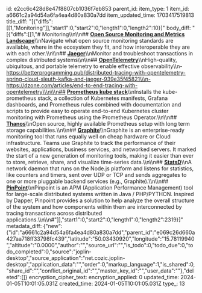 id: e2cc6c428d8e47f8807cb1036f7eb853
parent_id: 
item_type: 1
item_id: a6661c2a94d54a6fa4ea4d80a830a7dd
item_updated_time: 1703417519813
title_diff: "[{\"diffs\":[[1,\"Monitoring\"]],\"start1\":0,\"start2\":0,\"length1\":0,\"length2\":10}]"
body_diff: "[{\"diffs\":[[1,\"# Monitoring\\\n\\\n## [**Open Source Monitoring and Metrics Landscape**](https://dzone.com/articles/open-source-monitoring-and-metrics-landscape)\\\nNavigate what open source monitoring standards are available, where in the ecosystem they fit, and how interoperable they are with each other.\\\n\\\n## [**Jaeger**](https://www.jaegertracing.io/)\\\nMonitor and troubleshoot transactions in complex distributed systems\\\n\\\n## [**OpenTelemetry**](https://opentelemetry.io/)\\\nHigh-quality, ubiquitous, and portable telemetry to enable effective observability\\\n- https://betterprogramming.pub/distributed-tracing-with-opentelemetry-spring-cloud-sleuth-kafka-and-jaeger-939e35f45821\\\n- https://dzone.com/articles/end-to-end-tracing-with-opentelemetry\\\n\\\n## [**Prometheus kube stack**](https://github.com/prometheus-community/helm-charts/tree/main/charts/kube-prometheus-stack)\\\nInstalls the kube-prometheus stack, a collection of Kubernetes manifests, Grafana dashboards, and Prometheus rules combined with documentation and scripts to provide easy to operate end-to-end Kubernetes cluster monitoring with Prometheus using the Prometheus Operator.\\\n\\\n## [**Thanos**](https://thanos.io/)\\\nOpen source, highly available Prometheus setup with long term storage capabilities.\\\n\\\n## [**Graphite**](https://graphiteapp.org/)\\\nGraphite is an enterprise-ready monitoring tool that runs equally well on cheap hardware or Cloud infrastructure. Teams use Graphite to track the performance of their websites, applications, business services, and networked servers. It marked the start of a new generation of monitoring tools, making it easier than ever to store, retrieve, share, and visualize time-series data.\\\n\\\n## [**StatsD**](https://github.com/statsd/statsd)\\\nA network daemon that runs on the Node.js platform and listens for statistics, like counters and timers, sent over UDP or TCP and sends aggregates to one or more pluggable backend services (e.g., Graphite).\\\n\\\n## [**PinPoint**](https://github.com/pinpoint-apm/pinpoint)\\\nPinpoint is an APM (Application Performance Management) tool for large-scale distributed systems written in Java / PHP/PYTHON. Inspired by Dapper, Pinpoint provides a solution to help analyze the overall structure of the system and how components within them are interconnected by tracing transactions across distributed applications.\\\n\\\n#\"]],\"start1\":0,\"start2\":0,\"length1\":0,\"length2\":2319}]"
metadata_diff: {"new":{"id":"a6661c2a94d54a6fa4ea4d80a830a7dd","parent_id":"e069c26d660a427aa718ff33798fc439","latitude":"50.03430920","longitude":"15.78119940","altitude":"0.0000","author":"","source_url":"","is_todo":0,"todo_due":0,"todo_completed":0,"source":"joplin-desktop","source_application":"net.cozic.joplin-desktop","application_data":"","order":0,"markup_language":1,"is_shared":0,"share_id":"","conflict_original_id":"","master_key_id":"","user_data":""},"deleted":[]}
encryption_cipher_text: 
encryption_applied: 0
updated_time: 2024-01-05T10:01:05.031Z
created_time: 2024-01-05T10:01:05.031Z
type_: 13